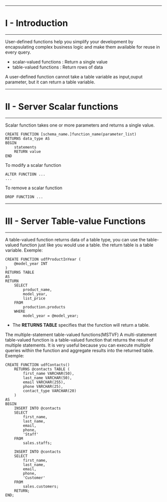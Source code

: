 ***
# I - Introduction
***
User-defined functions help you simplify your development by encapsulating complex business logic and make them available for reuse in every query.
- scalar-valued functions : Return a single value
- table-valued functions : Return rows of data

A user-defined function cannot take a table variable as input,ouput parameter, but it can return a table variable.

***
# II - Server Scalar functions
***
Scalar function takes one or more parameters and returns a single value.
````
CREATE FUNCTION [schema_name.]function_name(parameter_list)
RETURNS data_type AS
BEGIN
    statements
    RETURN value
END
````
To modify a scalar function
````
ALTER FUNCTION ...
...
````
To remove a scalar function
```
DROP FUNCTION ...
```

***
# III - Server Table-value Functions
***
A table-valued function returns data of a table type, you can use the table-valued function just like you would use a table.
the return table is a table variable.
Exemple: 
````
CREATE FUNCTION udfProductInYear (
    @model_year INT
)
RETURNS TABLE
AS
RETURN
    SELECT 
        product_name,
        model_year,
        list_price
    FROM
        production.products
    WHERE
        model_year = @model_year;
````
- The __RETURNS TABLE__ specifies that the function will return a table.

The multiple-statement table-valued functions(MSTVF)
A multi-statement table-valued function is a table-valued function that returns the result of multiple statements.
It is very useful because you can execute multiple queries within the function and aggregate results into the returned table.
Exemple:
````
CREATE FUNCTION udfContacts()
    RETURNS @contacts TABLE (
        first_name VARCHAR(50),
        last_name VARCHAR(50),
        email VARCHAR(255),
        phone VARCHAR(25),
        contact_type VARCHAR(20)
    )
AS
BEGIN
    INSERT INTO @contacts
    SELECT 
        first_name, 
        last_name, 
        email, 
        phone,
        'Staff'
    FROM
        sales.staffs;

    INSERT INTO @contacts
    SELECT 
        first_name, 
        last_name, 
        email, 
        phone,
        'Customer'
    FROM
        sales.customers;
    RETURN;
END;
````


